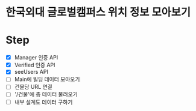 # 한국외대 글로벌캠퍼스 위치 정보 모아보기

# Step
- [x] Manager 인증 API
- [x] Verified 인증 API
- [x] seeUsers API
- [ ] Main에 빌딩 데이터 모아오기
- [ ] 건물당 URL 연결
- [ ] '/건물'에 층 데이터 불러오기
- [ ] 내부 설계도 데이터 구하기
